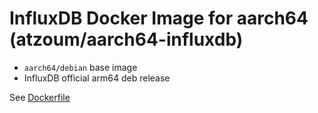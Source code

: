 InfluxDB Docker Image for aarch64 (atzoum/aarch64-influxdb)
===========================================================

- `aarch64/debian` base image
- InfluxDB official arm64 deb release

See [Dockerfile](https://github.com/atzoum/docker-aarch64/blob/master/aarch64-influxdb/Dockerfile)